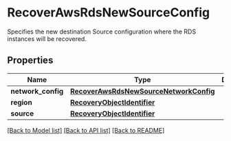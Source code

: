 # RecoverAwsRdsNewSourceConfig

Specifies the new destination Source configuration where the RDS instances will be recovered.

## Properties
Name | Type | Description | Notes
------------ | ------------- | ------------- | -------------
**network_config** | [**RecoverAwsRdsNewSourceNetworkConfig**](RecoverAwsRdsNewSourceNetworkConfig.md) |  | 
**region** | [**RecoveryObjectIdentifier**](RecoveryObjectIdentifier.md) |  | 
**source** | [**RecoveryObjectIdentifier**](RecoveryObjectIdentifier.md) |  | 

[[Back to Model list]](../README.md#documentation-for-models) [[Back to API list]](../README.md#documentation-for-api-endpoints) [[Back to README]](../README.md)


